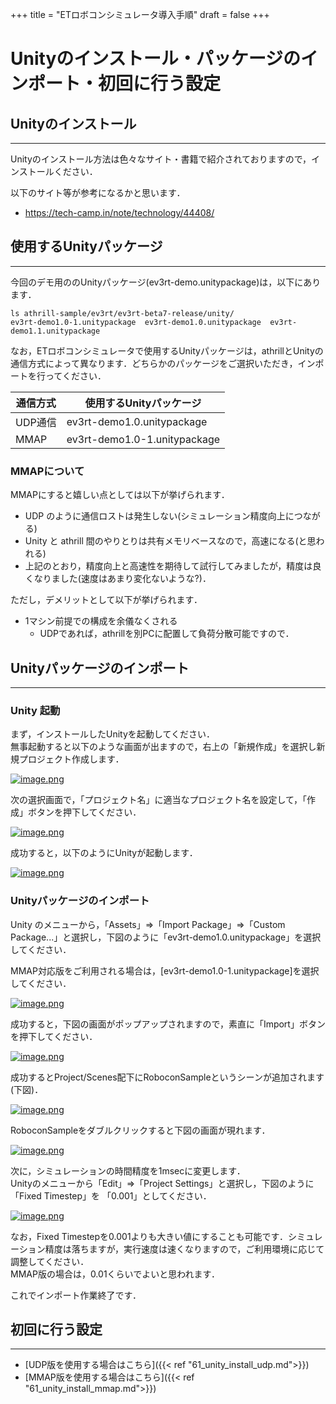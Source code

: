 +++
title = "ETロボコンシミュレータ導入手順"
draft = false
+++

# Unityのインストール・パッケージのインポート・初回に行う設定



## Unityのインストール

------

Unityのインストール方法は色々なサイト・書籍で紹介されておりますので，インストールください．

以下のサイト等が参考になるかと思います．

- https://tech-camp.in/note/technology/44408/



## 使用するUnityパッケージ

------

今回のデモ用ののUnityパッケージ(ev3rt-demo.unitypackage)は，以下にあります．

```
ls athrill-sample/ev3rt/ev3rt-beta7-release/unity/
ev3rt-demo1.0-1.unitypackage  ev3rt-demo1.0.unitypackage  ev3rt-demo1.1.unitypackage
```

なお，ETロボコンシミュレータで使用するUnityパッケージは，athrillとUnityの通信方式によって異なります．どちらかのパッケージをご選択いただき，インポートを行ってください．

| 通信方式 | 使用するUnityパッケージ      |
| -------- | ---------------------------- |
| UDP通信  | ev3rt-demo1.0.unitypackage   |
| MMAP     | ev3rt-demo1.0-1.unitypackage |

### MMAPについて

MMAPにすると嬉しい点としては以下が挙げられます．

- UDP のように通信ロストは発生しない(シミュレーション精度向上につながる)
- Unity と athrill 間のやりとりは共有メモリベースなので，高速になる(と思われる)
- 上記のとおり，精度向上と高速性を期待して試行してみましたが，精度は良くなりました(速度はあまり変化ないような?)．

ただし，デメリットとして以下が挙げられます．

- 1マシン前提での構成を余儀なくされる
  - UDPであれば，athrillを別PCに配置して負荷分散可能ですので．



## Unityパッケージのインポート

------

### Unity 起動

まず，インストールしたUnityを起動してください．  
無事起動すると以下のような画面が出ますので，右上の「新規作成」を選択し新規プロジェクト作成します．

[![image.png](https://qiita-user-contents.imgix.net/https%3A%2F%2Fqiita-image-store.s3.ap-northeast-1.amazonaws.com%2F0%2F244147%2F09b1d24e-17a6-11b6-f4e7-a32efd5107d0.png?ixlib=rb-1.2.2&auto=format&gif-q=60&q=75&s=71f7230879bf208b4317c3930f570998)](https://qiita-user-contents.imgix.net/https%3A%2F%2Fqiita-image-store.s3.ap-northeast-1.amazonaws.com%2F0%2F244147%2F09b1d24e-17a6-11b6-f4e7-a32efd5107d0.png?ixlib=rb-1.2.2&auto=format&gif-q=60&q=75&s=71f7230879bf208b4317c3930f570998)

次の選択画面で，「プロジェクト名」に適当なプロジェクト名を設定して，「作成」ボタンを押下してください．

[![image.png](https://qiita-user-contents.imgix.net/https%3A%2F%2Fqiita-image-store.s3.ap-northeast-1.amazonaws.com%2F0%2F244147%2Fbf9174e4-9de5-900e-8ff7-dacaeb1de778.png?ixlib=rb-1.2.2&auto=format&gif-q=60&q=75&s=d494c6c1379648a895482a6be6fc5156)](https://qiita-user-contents.imgix.net/https%3A%2F%2Fqiita-image-store.s3.ap-northeast-1.amazonaws.com%2F0%2F244147%2Fbf9174e4-9de5-900e-8ff7-dacaeb1de778.png?ixlib=rb-1.2.2&auto=format&gif-q=60&q=75&s=d494c6c1379648a895482a6be6fc5156)

成功すると，以下のようにUnityが起動します．

[![image.png](https://qiita-user-contents.imgix.net/https%3A%2F%2Fqiita-image-store.s3.ap-northeast-1.amazonaws.com%2F0%2F244147%2Fed3b9d03-d11e-47f8-7986-bbc8ac7dcc28.png?ixlib=rb-1.2.2&auto=format&gif-q=60&q=75&s=6e3ec3c126454926deb57b59b238fc0a)](https://qiita-user-contents.imgix.net/https%3A%2F%2Fqiita-image-store.s3.ap-northeast-1.amazonaws.com%2F0%2F244147%2Fed3b9d03-d11e-47f8-7986-bbc8ac7dcc28.png?ixlib=rb-1.2.2&auto=format&gif-q=60&q=75&s=6e3ec3c126454926deb57b59b238fc0a)



### Unityパッケージのインポート

Unity のメニューから，「Assets」⇒「Import Package」⇒「Custom Package...」と選択し，下図のように「ev3rt-demo1.0.unitypackage」を選択してください．

MMAP対応版をご利用される場合は，[ev3rt-demo1.0-1.unitypackage]を選択してください．

[![image.png](https://qiita-user-contents.imgix.net/https%3A%2F%2Fqiita-image-store.s3.ap-northeast-1.amazonaws.com%2F0%2F244147%2F54476ebb-958f-de77-48ad-6e80e06b0cd2.png?ixlib=rb-1.2.2&auto=format&gif-q=60&q=75&s=2e4f38a72a936c33a942e7aadbe34a17)](https://qiita-user-contents.imgix.net/https%3A%2F%2Fqiita-image-store.s3.ap-northeast-1.amazonaws.com%2F0%2F244147%2F54476ebb-958f-de77-48ad-6e80e06b0cd2.png?ixlib=rb-1.2.2&auto=format&gif-q=60&q=75&s=2e4f38a72a936c33a942e7aadbe34a17)

成功すると，下図の画面がポップアップされますので，素直に「Import」ボタンを押下してください．

[![image.png](https://qiita-user-contents.imgix.net/https%3A%2F%2Fqiita-image-store.s3.ap-northeast-1.amazonaws.com%2F0%2F244147%2Fa2d57a43-20db-a084-3993-467c36761d38.png?ixlib=rb-1.2.2&auto=format&gif-q=60&q=75&s=a25ffa27270c01428595ccc0359ea28b)](https://qiita-user-contents.imgix.net/https%3A%2F%2Fqiita-image-store.s3.ap-northeast-1.amazonaws.com%2F0%2F244147%2Fa2d57a43-20db-a084-3993-467c36761d38.png?ixlib=rb-1.2.2&auto=format&gif-q=60&q=75&s=a25ffa27270c01428595ccc0359ea28b)

成功するとProject/Scenes配下にRoboconSampleというシーンが追加されます(下図)．

[![image.png](https://qiita-user-contents.imgix.net/https%3A%2F%2Fqiita-image-store.s3.ap-northeast-1.amazonaws.com%2F0%2F244147%2Fa671c5f2-bc53-f66c-6b3a-094ae51d5d36.png?ixlib=rb-1.2.2&auto=format&gif-q=60&q=75&s=255c03db25461addcdffa3a94401fd83)](https://qiita-user-contents.imgix.net/https%3A%2F%2Fqiita-image-store.s3.ap-northeast-1.amazonaws.com%2F0%2F244147%2Fa671c5f2-bc53-f66c-6b3a-094ae51d5d36.png?ixlib=rb-1.2.2&auto=format&gif-q=60&q=75&s=255c03db25461addcdffa3a94401fd83)

RoboconSampleをダブルクリックすると下図の画面が現れます．

[![image.png](https://qiita-user-contents.imgix.net/https%3A%2F%2Fqiita-image-store.s3.ap-northeast-1.amazonaws.com%2F0%2F244147%2Fa5da2d91-0857-4b63-bfa9-829204050699.png?ixlib=rb-1.2.2&auto=format&gif-q=60&q=75&s=40b63737bb172fc44d36ffbbce9acf3b)](https://qiita-user-contents.imgix.net/https%3A%2F%2Fqiita-image-store.s3.ap-northeast-1.amazonaws.com%2F0%2F244147%2Fa5da2d91-0857-4b63-bfa9-829204050699.png?ixlib=rb-1.2.2&auto=format&gif-q=60&q=75&s=40b63737bb172fc44d36ffbbce9acf3b)

次に，シミュレーションの時間精度を1msecに変更します．  
Unityのメニューから「Edit」⇒「Project Settings」と選択し，下図のように「Fixed Timestep」を 「0.001」としてください．

[![image.png](https://qiita-user-contents.imgix.net/https%3A%2F%2Fqiita-image-store.s3.ap-northeast-1.amazonaws.com%2F0%2F244147%2F2848c388-ce6c-6464-aeb7-817a621fb6f6.png?ixlib=rb-1.2.2&auto=format&gif-q=60&q=75&s=ef9087eeb5ddbd6b4814dceccb94501b)](https://qiita-user-contents.imgix.net/https%3A%2F%2Fqiita-image-store.s3.ap-northeast-1.amazonaws.com%2F0%2F244147%2F2848c388-ce6c-6464-aeb7-817a621fb6f6.png?ixlib=rb-1.2.2&auto=format&gif-q=60&q=75&s=ef9087eeb5ddbd6b4814dceccb94501b)

なお，Fixed Timestepを0.001よりも大きい値にすることも可能です．シミュレーション精度は落ちますが，実行速度は速くなりますので，ご利用環境に応じて調整してください．  
MMAP版の場合は，0.01くらいでよいと思われます．

これでインポート作業終了です．



## 初回に行う設定

------
- [UDP版を使用する場合はこちら]({{< ref "61_unity_install_udp.md">}})
- [MMAP版を使用する場合はこちら]({{< ref "61_unity_install_mmap.md">}})